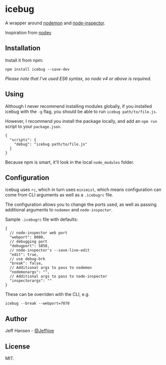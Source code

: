 # icebug

A wrapper around [nodemon](https://npmjs.com/package/nodemon) and [node-inspector](https://npmjs.com/package/node-inspector).

Inspiration from [nodev](https://npmjs.com/package/)

## Installation

Install it from npm:

```
npm install icebug --save-dev
```

*Please note that I've used ES6 syntax, so node v4 or above is required.*

## Using

Although I never recommend installing modules globally, if you installed icebug with the `-g` flag, you should be able to run `icebug path/to/file.js`.

However, I recommend you install the package locally, and add an `npm run` script to your `package.json`.

```
{
  "scripts": {
    "debug": "icebug path/to/file.js"
  }
}
```

Because npm is smart, it'll look in the local `node_modules` folder.

## Configuration

icebug uses `rc`, which in turn uses `minimist`, which means configuration can come from CLI arguments as well as a `.icebugrc` file.

The configuration allows you to change the ports used, as well as passing additional arguments to `nodemon` and `node-inspector`.

Sample `.icebugrc` file with defaults:

```
{
  // node-inspector web port
  "webport": 8080,
  // debugging port
  "debugport": 5858,
  // node-inspector's --save-live-edit
  "edit": true,
  // use debug-brk
  "break": false,
  // Additional args to pass to nodemon
  "nodemonargs": "",
  // Additional args to pass to node-inspector
  "inspectorargs": ""
}
```

These can be overriden with the CLI, e.g.

```
icebug --break --webport=7070
```


## Author

Jeff Hansen - [@Jeffijoe](https://twitter.com/jeffijoe)

## License

MIT.